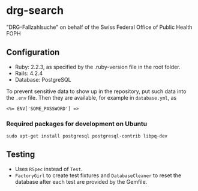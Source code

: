# drg-search
"DRG-Fallzahlsuche" on behalf of the Swiss Federal Office of Public Health FOPH 

## Configuration

* Ruby: 2.2.3, as specified by the .ruby-version file in the root folder.
* Rails: 4.2.4
* Database: PostgreSQL

To prevent sensitive data to show up in the repository, put such data into the
``.env`` file. Then they are available, for example in ``database.yml``, as

``<%= ENV['SOME_PASSWORD'] =>``

### Required packages for development on Ubuntu
``sudo apt-get install postgresql postgresql-contrib libpq-dev``

## Testing

* Uses ``RSpec`` instead of ``Test``.
* ``FactoryGirl`` to create test fixtures and ``DatabaseCleaner`` to reset the database 
  after each test are provided by the Gemfile.
